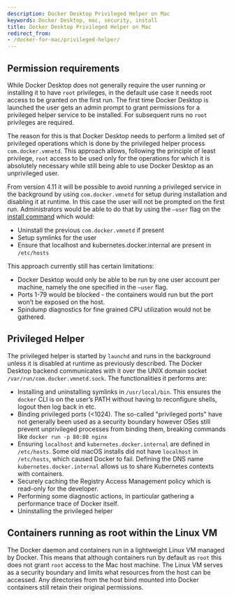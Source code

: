 ```yaml
---
description: Docker Desktop Privileged Helper on Mac
keywords: Docker Desktop, mac, security, install
title: Docker Desktop Privileged Helper on Mac
redirect_from:
- /docker-for-mac/privileged-helper/
---
```


## Permission requirements

While Docker Desktop does not generally require the user running or installing it to have `root` privileges, in the default use case it needs root access to be granted on the first run. The first time Docker Desktop is launched the user gets an admin prompt to grant permissions for a privileged helper service to be installed. For subsequent runs no `root` privileges are required. 

The reason for this is that Docker Desktop needs to perform a limited set of privileged operations which is done by the privileged helper process `com.docker.vmnetd`. This approach allows, following the principle of least privilege, `root` access to be used only for the operations for which it is absolutely necessary while still being able to use Docker Desktop as an unprivileged user.

From version 4.11 it will be possible to avoid running a privileged service in the background by using `com.docker.vmnetd` for setup during installation and disabling it at runtime. In this case the user will not be prompted on the first run. Administrators would be able to do that by using the `–user` flag on the [install command](install.md#install-from-the-command-line) which would:
- Uninstall the previous `com.docker.vmnetd` if present
- Setup symlinks for the user
- Ensure that localhost and kubernetes.docker.internal are present in `/etc/hosts`

This approach currently still has certain limitations:
- Docker Desktop would only be able to be run by one user account per machine, namely the one specified in the `–user` flag.
- Ports 1-79 would be blocked - the containers would run but the port won’t be exposed on the host.
- Spindump diagnostics for fine grained CPU utilization would not be gathered.

## Privileged Helper

The privileged helper is started by `launchd` and runs in the background unless it is disabled at runtime as previously described. The Docker Desktop backend communicates with it over the UNIX domain socket `/var/run/com.docker.vmnetd.sock`. The functionalities it performs are: 
- Installing and uninstalling symlinks in `/usr/local/bin`. This ensures the `docker` CLI is on the user’s PATH without having to reconfigure shells, logout then log back in etc.
- Binding privileged ports (<1024). The so-called "privileged ports" have not generally been used as a security boundary however OSes still prevent unprivileged processes from binding them, breaking commands like `docker run -p 80:80 nginx`
- Ensuring `localhost` and `kubernetes.docker.internal` are defined in `/etc/hosts`. Some old macOS installs did not have `localhost` in `/etc/hosts`, which caused Docker to fail. Defining the DNS name `kubernetes.docker.internal` allows us to share Kubernetes contexts with containers.
- Securely caching the Registry Access Management policy which is read-only for the developer.
- Performing some diagnostic actions, in particular gathering a performance trace of Docker itself.
- Uninstalling the privileged helper

## Containers running as root within the Linux VM

The Docker daemon and containers run in a lightweight Linux VM managed by Docker. This means that although containers run by default as `root` this does not grant `root` access to the Mac host machine. The Linux VM serves as a security boundary and limits what resources from the host can be accessed. Any directories from the host bind mounted into Docker containers still retain their original permissions.


